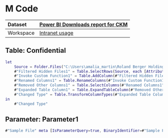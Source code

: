 



# M Code

|Dataset|[Power BI Downloads report for CKM](./../Power-BI-Downloads-report-for-CKM.md)|
| :--- | :--- |
|Workspace|[Intranet usage](../../Workspaces/Intranet-usage.md)|

## Table: Confidential


```m
let
    Source = Folder.Files("C:\Users\amalia_martin\Roland Berger Holding GmbH\CKM - General\Projects 2023\Confidential"),
    #"Filtered Hidden Files1" = Table.SelectRows(Source, each [Attributes]?[Hidden]? <> true),
    #"Invoke Custom Function1" = Table.AddColumn(#"Filtered Hidden Files1", "Transform File", each #"Transform File"([Content])),
    #"Renamed Columns1" = Table.RenameColumns(#"Invoke Custom Function1", {"Name", "Source.Name"}),
    #"Removed Other Columns1" = Table.SelectColumns(#"Renamed Columns1", {"Source.Name", "Transform File"}),
    #"Expanded Table Column1" = Table.ExpandTableColumn(#"Removed Other Columns1", "Transform File", Table.ColumnNames(#"Transform File"(#"Sample File"))),
    #"Changed Type" = Table.TransformColumnTypes(#"Expanded Table Column1",{{"Source.Name", type text}, {"CreationTime", type datetime}, {"SiteUrl", type text}, {"SourceFileName", type text}, {"Operation", type text}, {"Position", type text}, {"Department 1", type text}, {"Department 2", type any}, {"Country", type text}})
in
    #"Changed Type"
```


## Parameter: Parameter1


```m
#"Sample File" meta [IsParameterQuery=true, BinaryIdentifier=#"Sample File", Type="Binary", IsParameterQueryRequired=true]
```

